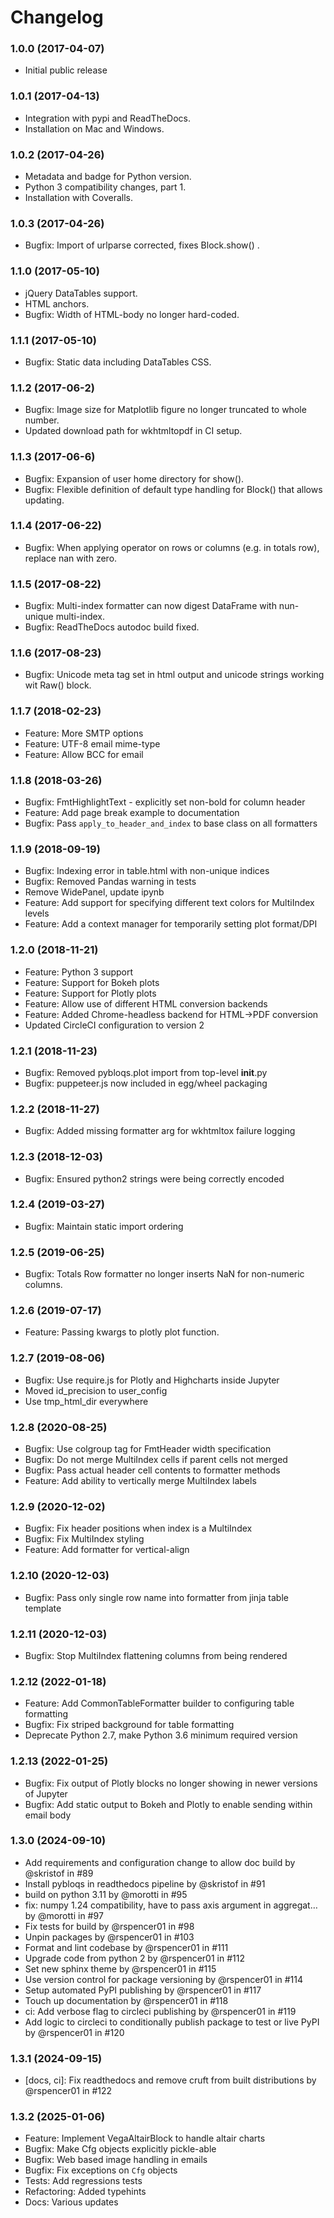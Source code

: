 # Changelog

### 1.0.0 (2017-04-07)

  * Initial public release

### 1.0.1 (2017-04-13)

  * Integration with pypi and ReadTheDocs.
  * Installation on Mac and Windows.

### 1.0.2 (2017-04-26)

  * Metadata and badge for Python version.
  * Python 3 compatibility changes, part 1.
  * Installation with Coveralls.

### 1.0.3 (2017-04-26)

  * Bugfix: Import of urlparse corrected, fixes Block.show() .

### 1.1.0 (2017-05-10)

  * jQuery DataTables support.
  * HTML anchors.
  * Bugfix: Width of HTML-body no longer hard-coded.

### 1.1.1 (2017-05-10)

  * Bugfix: Static data including DataTables CSS.

### 1.1.2 (2017-06-2)

  * Bugfix: Image size for Matplotlib figure no longer truncated to whole number.
  * Updated download path for wkhtmltopdf in CI setup.
 
### 1.1.3 (2017-06-6)

  * Bugfix: Expansion of user home directory for show().
  * Bugfix: Flexible definition of default type handling for Block() that allows updating.

### 1.1.4 (2017-06-22)

  * Bugfix: When applying operator on rows or columns (e.g. in totals row), replace nan with zero.
 
### 1.1.5 (2017-08-22)

  * Bugfix: Multi-index formatter can now digest DataFrame with nun-unique multi-index.
  * Bugfix: ReadTheDocs autodoc build fixed.
  
### 1.1.6 (2017-08-23)

  * Bugfix: Unicode meta tag set in html output and unicode strings working wit Raw() block.
 
### 1.1.7 (2018-02-23)

  * Feature: More SMTP options
  * Feature: UTF-8 email mime-type
  * Feature: Allow BCC for email

### 1.1.8 (2018-03-26)

  * Bugfix: FmtHighlightText - explicitly set non-bold for column header
  * Feature: Add page break example to documentation
  * Bugfix: Pass `apply_to_header_and_index` to base class on all formatters

### 1.1.9 (2018-09-19)

  * Bugfix: Indexing error in table.html with non-unique indices
  * Bugfix: Removed Pandas warning in tests
  * Remove WidePanel, update ipynb
  * Feature: Add support for specifying different text colors for MultiIndex levels
  * Feature: Add a context manager for temporarily setting plot format/DPI

### 1.2.0 (2018-11-21)

  * Feature: Python 3 support
  * Feature: Support for Bokeh plots 
  * Feature: Support for Plotly plots
  * Feature: Allow use of different HTML conversion backends
  * Feature: Added Chrome-headless backend for HTML->PDF conversion  
  * Updated CircleCI configuration to version 2
   
### 1.2.1 (2018-11-23)

  * Bugfix: Removed pybloqs.plot import from top-level __init__.py
  * Bugfix: puppeteer.js now included in egg/wheel packaging

### 1.2.2 (2018-11-27)

  * Bugfix: Added missing formatter arg for wkhtmltox failure logging

### 1.2.3 (2018-12-03)

  * Bugfix: Ensured python2 strings were being correctly encoded

### 1.2.4 (2019-03-27)

  * Bugfix: Maintain static import ordering

### 1.2.5 (2019-06-25)

  * Bugfix: Totals Row formatter no longer inserts NaN for non-numeric columns.

### 1.2.6 (2019-07-17)

  * Feature: Passing kwargs to plotly plot function. 

### 1.2.7 (2019-08-06)

  * Bugfix: Use require.js for Plotly and Highcharts inside Jupyter
  * Moved id_precision to user_config
  * Use tmp_html_dir everywhere

### 1.2.8 (2020-08-25)

  * Bugfix: Use colgroup tag for FmtHeader width specification
  * Bugfix: Do not merge MultiIndex cells if parent cells not merged
  * Bugfix: Pass actual header cell contents to formatter methods
  * Feature: Add ability to vertically merge MultiIndex labels

### 1.2.9 (2020-12-02)

  * Bugfix: Fix header positions when index is a MultiIndex
  * Bugfix: Fix MultiIndex styling
  * Feature: Add formatter for vertical-align

### 1.2.10 (2020-12-03)

  * Bugfix: Pass only single row name into formatter from jinja table template

### 1.2.11 (2020-12-03)

  * Bugfix: Stop MultiIndex flattening columns from being rendered
   
### 1.2.12 (2022-01-18)

  * Feature: Add CommonTableFormatter builder to configuring table formatting
  * Bugfix: Fix striped background for table formatting
  * Deprecate Python 2.7, make Python 3.6 minimum required version

### 1.2.13 (2022-01-25)

  * Bugfix: Fix output of Plotly blocks no longer showing in newer versions of Jupyter
  * Bugfix: Add static output to Bokeh and Plotly to enable sending within email body

### 1.3.0 (2024-09-10)
  * Add requirements and configuration change to allow doc build by @skristof in #89
  * Install pybloqs in readthedocs pipeline by @skristof in #91
  * build on python 3.11 by @morotti in #95
  * fix: numpy 1.24 compatibility, have to pass axis argument in aggregat… by @morotti in #97
  * Fix tests for build by @rspencer01 in #98
  * Unpin packages by @rspencer01 in #103
  * Format and lint codebase by @rspencer01 in #111
  * Upgrade code from python 2 by @rspencer01 in #112
  * Set new sphinx theme by @rspencer01 in #115
  * Use version control for package versioning by @rspencer01 in #114
  * Setup automated PyPI publishing by @rspencer01 in #117
  * Touch up documentation by @rspencer01 in #118
  * ci: Add verbose flag to circleci publishing by @rspencer01 in #119
  * Add logic to circleci to conditionally publish package to test or live PyPI by @rspencer01 in #120

### 1.3.1 (2024-09-15)
  * [docs, ci]: Fix readthedocs and remove cruft from built distributions by @rspencer01 in #122

### 1.3.2 (2025-01-06)
  * Feature: Implement VegaAltairBlock to handle altair charts
  * Bugfix: Make Cfg objects explicitly pickle-able
  * Bugfix: Web based image handling in emails
  * Bugfix: Fix exceptions on `Cfg` objects
  * Tests: Add regressions tests
  * Refactoring: Added typehints
  * Docs: Various updates
